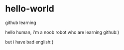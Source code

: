 # hello-world
github learning

hello human, i'm a noob robot who are learning github:)

but i have bad english:(
